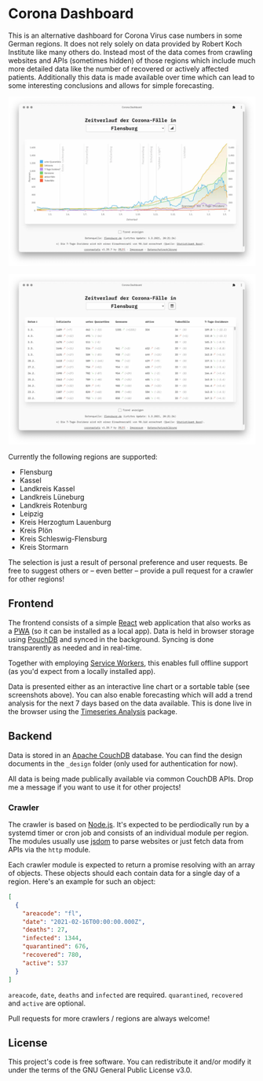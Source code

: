 # Corona Dashboard

This is an alternative dashboard for Corona Virus case numbers in some German regions. It does not rely solely on data provided by Robert Koch Institute like many others do. Instead most of the data comes from crawling websites and APIs  (sometimes hidden) of those regions which include much more detailed data like the number of recovered or actively affected patients. Additionally this data is made available over time which can lead to some interesting conclusions and allows for simple forecasting.

![Screenshot Chart](https://raw.githubusercontent.com/kkkrist/coronastats/master/screenshot_chart.webp)

![Screenshot Chart](https://raw.githubusercontent.com/kkkrist/coronastats/master/screenshot_table.webp)

Currently the following regions are supported:

- Flensburg
- Kassel
- Landkreis Kassel
- Landkreis Lüneburg
- Landkreis Rotenburg
- Leipzig
- Kreis Herzogtum Lauenburg
- Kreis Plön
- Kreis Schleswig-Flensburg
- Kreis Stormarn

The selection is just a result of personal preference and user requests. Be free to suggest others or – even better – provide a pull request for a crawler for other regions!

## Frontend

The frontend consists of a simple [React](https://github.com/facebook/react/) web application that also works as a [PWA](https://developer.mozilla.org/en-US/docs/Web/Progressive_web_apps) (so it can be installed as a local app). Data is held in browser storage using [PouchDB](https://github.com/pouchdb/pouchdb) and synced in the background. Syncing is done transparently as needed and in real-time.

Together with employing [Service Workers](https://developer.mozilla.org/en-US/docs/Web/API/Service_Worker_API), this enables full offline support (as you'd expect from a locally installed app).

Data is presented either as an interactive line chart or a sortable table (see screenshots above). You can also enable forecasting which will add a trend analysis for the next 7 days based on the data available. This is done live in the browser using the [Timeseries Analysis](https://github.com/26medias/timeseries-analysis) package.

## Backend

Data is stored in an [Apache CouchDB](https://github.com/apache/couchdb) database. You can find the design documents in the  `_design` folder (only used for authentication for now).

All data is being made publically available via common CouchDB APIs. Drop me a message if you want to use it for other projects!

### Crawler

The crawler is based on [Node.js](https://github.com/nodejs/node). It's expected to be perdiodically run by a systemd timer or cron job and consists of an individual module per region. The modules usually use [jsdom](https://github.com/jsdom/jsdom) to parse websites or just fetch data from APIs via the `http` module.

Each crawler module is expected to return a promise resolving with an array of objects. These objects should each contain data for a single day of a region. Here's an example for such an object:

```json
[
  {
    "areacode": "fl",
    "date": "2021-02-16T00:00:00.000Z",
    "deaths": 27,
    "infected": 1344,
    "quarantined": 676,
    "recovered": 780,
    "active": 537
  }
]
```

`areacode`, `date`, `deaths` and `infected` are required. `quarantined`, `recovered` and `active` are optional.

Pull requests for more crawlers / regions are always welcome!

## License

This project's code is free software. You can redistribute it and/or modify it under the terms of the GNU General Public License v3.0.
